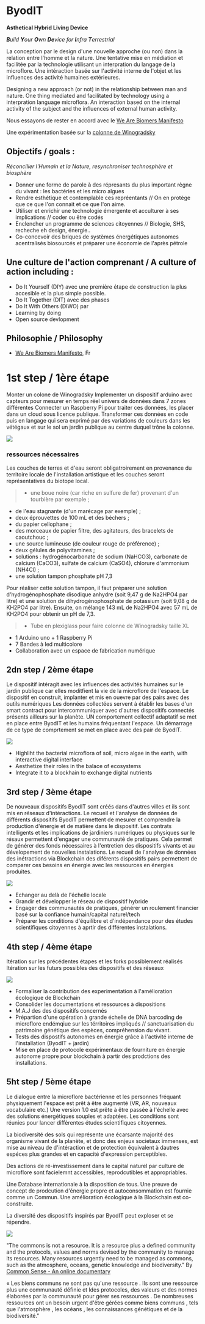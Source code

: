 # ByodIT

**Asthetical Hybrid Living Device**

_**B**uild **Y**our **O**wn **De**vice for **I**nfra **T**errestrial_

La conception par le design d'une nouvelle approche (ou non) dans la relation entre l'homme et la nature. 
Une tentative mise en médiation et facilitée par la technologie utilisant un interpration du langage de la microflore. 
Une intéraction basée sur l'activité interne de l'objet et les influences des activité humaines extérieures.

Designing a new approach (or not) in the relationship between man and nature. 
One thing mediated and facilitated by technology using a interpration language microflora. 
An interaction based on the internal activity of the subject and the influences of external human activity.

Nous essayons de rester en accord avec le [We Are Biomers Manifesto](https://github.com/LeBiome/manifesto/blob/master/manifeste.md)

Une expérimentation basée sur la [colonne de Winogradsky](https://github.com/LeBiome/winogradsky_project)

## Objectifs / goals :

_Réconcilier l'Humain et la Nature, resynchroniser technosphère et biosphère_

* Donner une forme de parole à des répresants du plus important règne du vivant : les bactéries et les micro algues
* Rendre esthétique et contemplable ces repréentants // On en protège que ce que l'on connait et ce que l'on aime.
* Utiliser et enrichir une technologie émergente et acculturer à ses implications // coder ou être codés
* Enclencher un  programme de sciences citoyennes // Biologie, SHS, recheche eh design, énergie..
* Co-concevoir des briques de systèmes énergétiques autonomes acentralisés biosourcés et préparer une économie de l'après pétrole

## Une culture de l'action comprenant / A culture of action including :

* Do It Yourself (DIY) avec une première étape de construction la plus accesible et la plus simple possible. 
* Do It Together (DIT) avec des phases 
* Do It With Others (DIWO) par 
* Learning by doing
* Open source devlopment

## Philosophie / Philosophy

* [We Are Biomers Manifesto](https://github.com/LeBiome/manifesto/blob/master/manifeste.md), Fr

# 1st step / 1ère étape 

Monter un colone de Winogradsky
Implementer un dispositif arduino avec capteurs pour mesurer en temps réel univers de données dans 7 zones différentes
Connecter un Raspberry Pi pour traiter ces données, les placer dans un cloud sous licence publique.
Transformer ces données en code puis en langage qui sera exprimé par des variations de couleurs dans les vétégaux et sur le sol un jardin publique au centre duquel trône la colonne.

![](https://framapic.org/YTzJrBtdoCJI/x3K3lyGGkRNd)

### ressources nécessaires

Les couches de terres et d'eau seront obligatroirement en provenance du territoire locale de l'installation artistique et les couches seront représentatives du biotope local.

>* une boue noire (car riche en sulfure de fer) provenant d'un tourbière par exemple ;
* de l'eau stagnante (d'un marécage par exemple) ;
* deux éprouvettes de 100 mL et des béchers ;
* du papier cellophane ;
* des morceaux de papier filtre, des agitateurs, des bracelets de caoutchouc ;
* une source lumineuse (de couleur rouge de préférence) ;
* deux gélules de polyvitamines ;
* solutions : hydrogénocarbonate de sodium (NaHCO3), carbonate de calcium (CaCO3), 
sulfate de calcium (CaSO4), chlorure d'ammonium (NH4Cl) ;
* une solution tampon phosphate pH 7,3

Pour réaliser cette solution tampon, il faut préparer une solution d'hydrogénophosphate disodique anhydre (soit 9,47 g de Na2HPO4 par litre) et une solution de dihydrogénophosphate de potassium (soit 9,08 g de KH2PO4 par litre). Ensuite, on mélange 143 mL de Na2HPO4 avec 57 mL de KH2PO4 pour obtenir un pH de 7,3.


>* Tube en plexiglass pour faire colonne de Winogradsky taille XL
* 1 Arduino uno + 1 Raspberry Pi
* 7 Bandes à led multicolore
* Collaboration avec un espace de fabrication numérique

## 2dn step / 2ème étape

Le dispositif intéragit avec les influences des activités humaines sur le jardin publique car elles moditfient la vie de la microflore de l'espace.
Le dispositif en construit, implanter et mis en ouevre par des pairs avec des outils numériques
Les données collectées servent à établir les bases d'un smart contract pour intercommuniquer avec d'autres dispositifs connectés présents ailleurs sur la planète.
UN comportement collectif adaptatif se met en place entre ByodIT et les humains fréquentant l'espace. Un démarrage de ce type de comprtement se met en place avec des pair de ByodIT.

![](https://framapic.org/jNriir8fuuMF/BJI0YIpaeJMB)

* Highliht the bacterial microflora of soil, micro algae in the earth, with interactive digital interface
* Aesthetize their roles in the balace of ecosystems
* Integrate it to a blockhain to exchange digital nutrients

## 3rd step / 3ème étape

De nouveaux dispositifs ByodIT sont créés dans d'autres villes et ils sont mis en réseaux d'intéractions. 
Le recueil et l'analyse de données de différents dispositifs ByodIT permettent de mesurer et comprendre la production d'énergie et de matière dans le dispositif.
Les contrats intelligents et les implications de jardiniers numériques ou physiques sur le résaux permettent d'engager une communauté de pratiques.
Cela permet de générer des fonds nécessaires à l'entretien des dispositifs vivants et au dévelopement de nouvelles instalations.
Le recueil de l'analyse de données des inétractions via Blockchain des diférents dispositifs pairs permettent de comparer ces besoins en énergie avec les ressources en énergies produites.

![](https://framapic.org/bJPjDlg7gOLj/bjG8Kx50VLSs)

* Echanger au delà de l'échelle locale
* Grandir et développer le réseau de dispositif hybride
* Engager des communautés de pratiques, générer un roulement financier basé sur la confiance humain/capital naturel/tech
* Préparer les conditions d'équilibre et d'indépendance pour des études scientifiques citoyennes à aprtir des différentes instalations.

## 4th step / 4ème étape

Itération sur les précédentes étapes et les forks possiblement réalisés
Itération sur les futurs possibles des dispositifs et des réseaux

![](https://framapic.org/shTPGB8BtlfG/TDIwMAYhEErP)

* Formaliser la contribution des experimentation à l'amélioration écologique de Blockchain
* Consolider les documentations et ressources à dispositions
* M.A.J des des dispositifs concernés
* Prépartion d'une opération à grande échelle de DNA barcoding de microflore endémqiue sur les térritoires impliqués // sanctuarisation du patrimoine génétique des espèces, compréhension du vivant.
* Tests des dispostifs autonomes en énergie grâce à l'activité interne de l'installation (ByodIT + jardin)
* Mise en place de protocole expérimentaux de fourniture en énergie autonome propre pour blockchain à partir des prodctions des installations.

## 5ht step / 5ème étape

Le dialogue entre la microflore bactérienne et les personnes fréquant physiquement l'espace est prêt à être augmenté (VR, AR, nouveaux vocabulaire etc.)
Une version 1.0 est prête à être passée à l'échelle avec des solutions énergétiques souples et adaptées.
Les conditions sont réunies pour lancer différentes études scientifiques citoyennes.

La biodiversité des sols qui représente une écarsante majorité des organisme vivant de la planète, et donc des enjeux societaux immenses, est mise au niveau de d'intéraction et de protection équivalent à dautres espéces plus grandes et en capacité d'expression perceptibles.

Des actions de ré-investissement dans le capital naturel par culture de microflore sont facielemnt accessibles, reprodcutibles et appropriables.

Une Database internationale à la disposition de tous.
Une preuve de concept de prodcution d'énergie propre et autoconsommation est fournie comme un Commun.
Une amélioration écologique à la Blockchain est co-construite.

La diversité des dispositifs inspirés par ByodIT peut exploser et se répendre.

![](https://framapic.org/1V6x3SEU6J8Q/1bbPDnMRZrGd)




 "The commons is not a resource. It is a resource plus a defined community and the protocols, values and norms devised by the community to manage its resources. Many resources urgently need to be managed as commons, such as the atmosphere, oceans, genetic knowledge and biodiversity." 
By [Common Sense - An online documentary](https://www.opendesk.cc/blog/common-sense-an-online-documentary?utm_campaign=invest&utm_source=email&utm_content=documentary)

 « Les biens communs ne sont pas qu'une ressource . Ils sont une ressource plus une communauté définie et ldes protocoles, des valeurs et des normes élaborées par la communauté pour gérer ses ressources . De nombreuses ressources ont un besoin urgent d'être gérées comme biens communs , tels que l'atmosphère , les océans , les connaissances génétiques et de la biodiversité."
